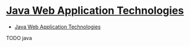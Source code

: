 # [Java Web Application Technologies](http://tutorials.jenkov.com/java-web-apps/index.html)

- [Java Web Application Technologies](#java-web-application-technologies)












TODO java